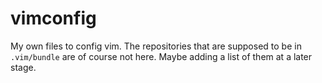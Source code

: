 # vimconfig

My own files to config vim. The repositories that are supposed to be in `.vim/bundle` are of course not here. Maybe adding a list of them at a later stage.

